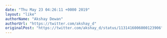 ```yaml
---
date: "Thu May 23 04:26:11 +0000 2019"
layout: "like"
authorName: "Akshay Dewan"
authorUrl: "https://twitter.com/akshay_d"
originalPost: "https://twitter.com/akshay_d/status/1131416006000123906"
---
```

